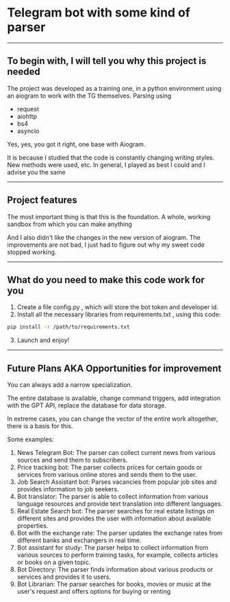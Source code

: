 # Telegram bot with some kind of parser
---
## To begin with, I will tell you why this project is needed
The project was developed as a training one, in a python environment using an aiogram to work with the TG themselves. Parsing using 
- request
- aiohttp
- bs4
- asyncio

Yes, yes, you got it right, one base with Aiogram.

It is because I studied that the code is constantly changing writing styles. New methods were used, etc. In general, I played as best I could and I advise you the same

---
## Project features

The most important thing is that this is the foundation. A whole, working sandbox from which you can make anything


And I also didn't like the changes in the new version of aiogram. The improvements are not bad, I just had to figure out why my sweet code stopped working.

---
## What do you need to make this code work for you
1. Create a file config.py , which will store the bot token and developer id.
2. Install all the necessary libraries from requirements.txt , using this code: 
```bash
pip install -r /path/to/requirements.txt
```
3. Launch and enjoy!
---
## Future Plans AKA Opportunities for improvement
You can always add a narrow specialization. 

The entire database is available, change command triggers, add integration with the GPT API, replace the database for data storage. 

In extreme cases, you can change the vector of the entire work altogether, there is a basis for this. 

Some examples:
1. News Telegram Bot: The parser can collect current news from various sources and send them to subscribers.
2. Price tracking bot: The parser collects prices for certain goods or services from various online stores and sends them to the user.
3. Job Search Assistant bot: Parses vacancies from popular job sites and provides information to job seekers.
4. Bot translator: The parser is able to collect information from various language resources and provide text translation into different languages.
5. Real Estate Search bot: The parser searches for real estate listings on different sites and provides the user with information about available properties.
6. Bot with the exchange rate: The parser updates the exchange rates from different banks and exchangers in real time.
7. Bot assistant for study: The parser helps to collect information from various sources to perform training tasks, for example, collects articles or books on a given topic.
8. Bot Directory: The parser finds information about various products or services and provides it to users.
9. Bot Librarian: The parser searches for books, movies or music at the user's request and offers options for buying or renting
